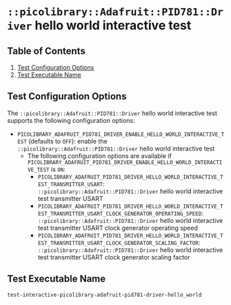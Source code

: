# `::picolibrary::Adafruit::PID781::Driver` hello world interactive test

## Table of Contents
1. [Test Configuration Options](#test-configuration-options)
1. [Test Executable Name](#test-executable-name)

## Test Configuration Options
The `::picolibrary::Adafruit::PID781::Driver` hello world interactive test supports the
following configuration options:
- `PICOLIBRARY_ADAFRUIT_PID781_DRIVER_ENABLE_HELLO_WORLD_INTERACTIVE_TEST` (defaults to
  `OFF`): enable the `::picolibrary::Adafruit::PID781::Driver` hello world interactive
  test
    - The following configuration options are available if
      `PICOLIBRARY_ADAFRUIT_PID781_DRIVER_ENABLE_HELLO_WORLD_INTERACTIVE_TEST` is `ON`:
        - `PICOLIBRARY_ADAFRUIT_PID781_DRIVER_HELLO_WORLD_INTERACTIVE_TEST_TRANSMITTER_USART`:
          `::picolibrary::Adafruit::PID781::Driver` hello world interactive test
          transmitter USART
        - `PICOLIBRARY_ADAFRUIT_PID781_DRIVER_HELLO_WORLD_INTERACTIVE_TEST_TRANSMITTER_USART_CLOCK_GENERATOR_OPERATING_SPEED`:
          `::picolibrary::Adafruit::PID781::Driver` hello world interactive test
          transmitter USART clock generator operating speed
        - `PICOLIBRARY_ADAFRUIT_PID781_DRIVER_HELLO_WORLD_INTERACTIVE_TEST_TRANSMITTER_USART_CLOCK_GENERATOR_SCALING_FACTOR`:
          `::picolibrary::Adafruit::PID781::Driver` hello world interactive test
          transmitter USART clock generator scaling factor

## Test Executable Name
`test-interactive-picolibrary-adafruit-pid781-driver-hello_world`
